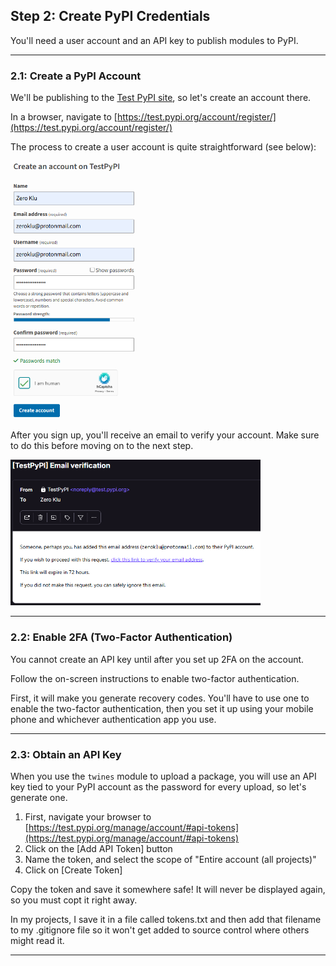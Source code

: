 ## Step 2: Create PyPI Credentials

You'll need a user account and an API key to publish modules to PyPI.

---

### 2.1: Create a PyPI Account

We'll be publishing to the [Test PyPI site](https://test.pypi.org), so
let's create an account there.

In a browser, navigate to [https://test.pypi.org/account/register/](https://test.pypi.org/account/register/)

The process to create a user account is quite straightforward (see below):

<img src="./images/signup.png" style="width:200px">

After you sign up, you'll receive an email to verify your account. Make
sure to do this before moving on to the next step.

<img src="./images/email.png" style="width:400px">

---

### 2.2: Enable 2FA (Two-Factor Authentication)

You cannot create an API key until after you set up 2FA on the account.

Follow the on-screen instructions to enable two-factor authentication.

First, it will make you generate recovery codes. You'll have to use one
to enable the two-factor authentication, then you set it up using your mobile phone and whichever authentication app you use.

---

### 2.3: Obtain an API Key

When you use the `twines` module to upload a package, you will use an API
key tied to your PyPI account as the password for every upload, so let's
generate one.

1. First, navigate your browser to [https://test.pypi.org/manage/account/#api-tokens](https://test.pypi.org/manage/account/#api-tokens)
2. Click on the [Add API Token] button
3. Name the token, and select the scope of "Entire account (all projects)"
4. Click on [Create Token]

Copy the token and save it somewhere safe! It will never be displayed 
again, so you must copt it right away.

In my projects, I save it in a file called tokens.txt and then add that
filename to my .gitignore file so it won't get added to source control
where others might read it.

---

